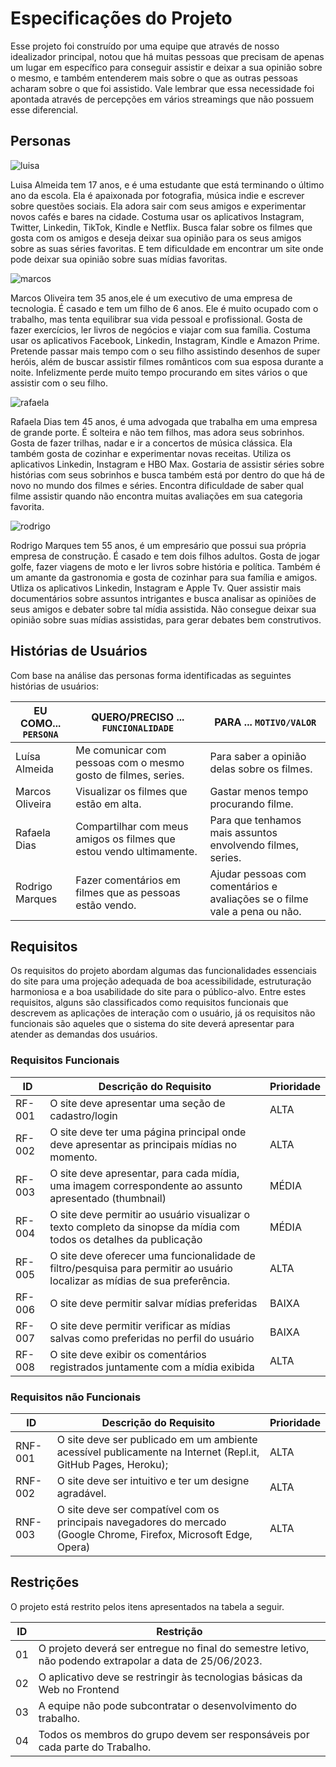 # Especificações do Projeto

Esse projeto foi construído por uma equipe que através de nosso idealizador principal, notou que há muitas pessoas que precisam de apenas um lugar em específico para conseguir assistir e deixar a sua opinião sobre o mesmo, e também entenderem mais sobre o que as outras pessoas acharam sobre o que foi assistido. Vale lembrar que essa necessidade foi apontada através de percepções em vários streamings que não possuem esse diferencial.

## Personas

![luisa](https://user-images.githubusercontent.com/111918966/236958447-c0c98fc4-a753-459f-888b-6e60cba928f5.jpg)

Luisa Almeida tem 17 anos, e é uma estudante que está terminando o último ano da escola. Ela é apaixonada por fotografia, música indie e escrever sobre questões sociais. Ela adora sair com seus amigos e experimentar novos cafés e bares na cidade. Costuma usar os aplicativos Instagram, Twitter, Linkedin, TikTok, Kindle e Netflix. Busca falar sobre os filmes que gosta com os amigos e deseja deixar sua opinião para os seus amigos sobre as suas séries favoritas. E tem dificuldade em encontrar um site onde pode deixar sua opinião sobre suas mídias favoritas.

![marcos](https://user-images.githubusercontent.com/111918966/236958460-7d5d9b30-d337-4c9b-9e91-02f1ee4ec3e9.jpg)

Marcos Oliveira tem 35 anos,ele é um executivo de uma empresa de tecnologia. É casado e tem um filho de 6 anos. Ele é muito ocupado com o trabalho, mas tenta equilibrar sua vida pessoal e profissional. Gosta de fazer exercícios, ler livros de negócios e viajar com sua família. Costuma usar os aplicativos Facebook, Linkedin, Instagram, Kindle e Amazon Prime. Pretende passar mais tempo com o seu filho assistindo desenhos de super heróis, além de buscar assistir filmes românticos com sua esposa durante a noite. Infelizmente perde muito tempo procurando em sites vários o que assistir com o seu filho.

![rafaela](https://user-images.githubusercontent.com/111918966/236958484-d7b2bb2b-e5ac-4f25-b39a-3569b962a351.jpg)

Rafaela Dias tem 45 anos, é uma advogada que trabalha em uma empresa de grande porte. É solteira e não tem filhos, mas adora seus sobrinhos. Gosta de fazer trilhas, nadar e ir a concertos de música clássica. Ela também gosta de cozinhar e experimentar novas receitas. Utiliza os aplicativos Linkedin, Instagram e HBO Max. Gostaria de assistir séries sobre histórias com seus sobrinhos e busca também está por dentro do que há de novo no mundo dos filmes e séries. Encontra dificuldade de saber qual filme assistir quando não encontra muitas avaliações em sua categoria favorita.

![rodrigo](https://user-images.githubusercontent.com/111918966/236958468-42540af4-05ed-4604-a582-18ffb941c41d.jpg)

Rodrigo Marques tem 55 anos, é um empresário que possui sua própria empresa de construção. É casado e tem dois filhos adultos. Gosta de jogar golfe, fazer viagens de moto e ler livros sobre história e política. Também é um amante da gastronomia e gosta de cozinhar para sua família e amigos. Utliza os aplicativos Linkedin, Instagram e Apple Tv. Quer assistir mais documentários sobre assuntos intrigantes e busca analisar as opiniões de seus amigos e debater sobre tal mídia assistida. Não consegue deixar sua opinião sobre suas mídias assistidas, para gerar debates bem construtivos.

## Histórias de Usuários

Com base na análise das personas forma identificadas as seguintes histórias de usuários:

|EU COMO... `PERSONA`| QUERO/PRECISO ... `FUNCIONALIDADE` |PARA ... `MOTIVO/VALOR`                 |
|--------------------|------------------------------------|----------------------------------------|
|Luísa Almeida   | Me comunicar com pessoas com o mesmo gosto de filmes, series.           | Para saber a opinião delas sobre os filmes.               |
|Marcos Oliveira      | Visualizar os filmes que estão em alta.                 | Gastar menos tempo procurando filme. |
|Rafaela Dias       | Compartilhar com meus amigos os filmes que estou vendo ultimamente.                 | Para que tenhamos mais assuntos envolvendo filmes, series. |
|Rodrigo Marques       | Fazer comentários em filmes que as pessoas estão vendo.                 | Ajudar pessoas com comentários e avaliações se o filme vale a pena ou não. |


## Requisitos

Os requisitos do projeto abordam algumas das funcionalidades essenciais do site para uma projeção adequada de boa acessibilidade, estruturação harmoniosa e a boa usabilidade do site para o público-alvo. Entre estes requisitos, alguns são classificados como requisitos funcionais que descrevem as aplicações de interação com o usuário, já os requisitos não funcionais são aqueles que o sistema do site deverá apresentar para atender as demandas dos usuários. 

### Requisitos Funcionais

|ID    | Descrição do Requisito  | Prioridade |
|------|-----------------------------------------|----|
|RF-001| O site deve apresentar uma seção de cadastro/login  | ALTA | 
|RF-002| O site deve ter uma página principal onde deve apresentar as principais mídias no momento.    | ALTA |
|RF-003| O site deve apresentar, para cada mídia, uma imagem correspondente ao assunto apresentado (thumbnail)  | MÉDIA | 
|RF-004| O site deve permitir ao usuário visualizar o texto completo da sinopse da mídia com todos os detalhes da publicação    | MÉDIA |
|RF-005| O site deve oferecer uma funcionalidade de filtro/pesquisa para permitir ao usuário localizar as mídias de sua preferência. | ALTA | 
|RF-006| O site deve permitir salvar mídias preferidas    | BAIXA |
|RF-007| O site deve permitir verificar as mídias salvas como preferidas no perfil do usuário  | BAIXA |
|RF-008| O site deve exibir os comentários registrados juntamente com a mídia exibida  | ALTA | 


### Requisitos não Funcionais

|ID     | Descrição do Requisito  |Prioridade |
|-------|-------------------------|----|
|RNF-001| O site deve ser publicado em um ambiente acessível publicamente na Internet (Repl.it, GitHub Pages, Heroku); | ALTA |
|RNF-002| O site deve ser intuitivo e ter um designe agradável.  |  ALTA | 
|RNF-003|O site deve ser compatível com os principais navegadores do mercado (Google Chrome, Firefox, Microsoft Edge, Opera)  |  ALTA | 



## Restrições

O projeto está restrito pelos itens apresentados na tabela a seguir.

|ID| Restrição                                             |
|--|-------------------------------------------------------|
|01| O projeto deverá ser entregue no final do semestre letivo, não podendo extrapolar a data de 25/06/2023.|
|02| O aplicativo deve se restringir às tecnologias básicas da Web no Frontend |
|03| A equipe não pode subcontratar o desenvolvimento do trabalho.|
|04| Todos os membros do grupo devem ser responsáveis por cada parte do Trabalho.|


